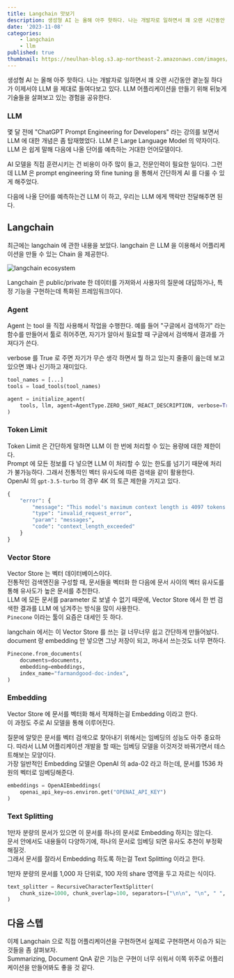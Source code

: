 ```yaml
---
title: Langchain 맛보기
description: 생성형 AI 는 올해 아주 핫하다. 나는 개발자로 일하면서 꽤 오랜 시간동안 곁눈질 하다가 이제서야 LLM 을 제대로 들여다보고 있다. LLM 어플리케이션을 만들기 위해 뒤늦게 기술들을 살펴보고 있는 경험을 공유한다.
date: '2023-11-08'
categories:
    - langchain
    - llm
published: true
thumbnail: https://neulhan-blog.s3.ap-northeast-2.amazonaws.com/images/Langchain-맛보기/2023-11-12-18-05-55.png.webp
---
```


생성형 AI 는 올해 아주 핫하다.
나는 개발자로 일하면서 꽤 오랜 시간동안 곁눈질 하다가 이제서야 LLM 을 제대로 들여다보고 있다.
LLM 어플리케이션을 만들기 위해 뒤늦게 기술들을 살펴보고 있는 경험을 공유한다.

### LLM

몇 달 전에 "ChatGPT Prompt Engineering for Developers" 라는 강의를 보면서 LLM 에 대한 개념은 좀 탑재했었다.
LLM 은 Large Language Model 의 약자이다.
LLM 은 쉽게 말해 다음에 나올 단어를 예측하는 거대한 언어모델이다.

AI 모델을 직접 훈련시키는 건 비용이 아주 많이 들고, 전문인력이 필요한 일이다.
그런데 LLM 은 prompt engineering 와 fine tuning 을 통해서 간단하게 AI 를 다룰 수 있게 해주었다.

다음에 나올 단어를 예측하는건 LLM 이 하고, 우리는 LLM 에게 맥락만 전달해주면 된다.

## Langchain

최근에는 langchain 에 관한 내용을 보았다.
langchain 은 LLM 을 이용해서 어플리케이션을 만들 수 있는 Chain 을 제공한다.

![langchain ecosystem](https://neulhan-blog.s3.ap-northeast-2.amazonaws.com/images/Langchain-맛보기/2023-11-12-18-05-55.png.webp)

Langchain 은 public/private 한 데이터를 가져와서 사용자의 질문에 대답하거나, 특정 기능을 구현하는데 특화된 프레임워크이다.

### Agent

Agent 는 tool 을 직접 사용해서 작업을 수행한다.
예를 들어 "구글에서 검색하기" 라는 함수를 만들어서 툴로 쥐어주면,
자기가 알아서 필요할 때 구글에서 검색해서 결과를 가져다가 쓴다.

verbose 를 True 로 주면 자기가 무슨 생각 하면서 뭘 하고 있는지 줄줄이 읊는데 보고있으면 꽤나 신기하고 재미있다.

```python
tool_names = [...]
tools = load_tools(tool_names)

agent = initialize_agent(
    tools, llm, agent=AgentType.ZERO_SHOT_REACT_DESCRIPTION, verbose=True
)
```

### Token Limit

Token Limit 은 간단하게 말하면 LLM 이 한 번에 처리할 수 있는 용량에 대한 제한이다.  
Prompt 에 모든 정보를 다 넣으면 LLM 이 처리할 수 있는 한도를 넘기기 때문에 처리가 불가능하다.
그래서 전통적인 벡터 유사도에 따른 검색을 같이 활용한다.  
OpenAI 의 `gpt-3.5-turbo` 의 경우 4K 의 토큰 제한을 가지고 있다.

```python
{
    "error": {
        "message": "This model's maximum context length is 4097 tokens. However, your messages resulted in 9129 tokens. Please reduce the length of the messages.",
        "type": "invalid_request_error",
        "param": "messages",
        "code": "context_length_exceeded"
    }
}
```

### Vector Store

Vector Store 는 벡터 데이터베이스이다.  
전통적인 검색엔진을 구성할 때, 문서들을 벡터화 한 다음에 문서 사이의 벡터 유사도를 통해 유사도가 높은 문서를 추천한다.  
LLM 에 모든 문서를 parameter 로 보낼 수 없기 때문에, Vector Store 에서 한 번 검색한 결과를 LLM 에 넘겨주는 방식을 많이 사용한다.  
`Pinecone` 이라는 툴이 요즘은 대세인 듯 하다.

langchain 에서는 이 Vector Store 를 쓰는 걸 너무너무 쉽고 간단하게 만들어놨다. document 랑 embedding 만 넣으면 그냥 저장이 되고, 꺼내서 쓰는것도 너무 편하다.

```python
Pinecone.from_documents(
    documents=documents,
    embedding=embeddings,
    index_name="farmandgood-doc-index",
)
```

### Embedding

Vector Store 에 문서를 벡터화 해서 적재하는걸 Embedding 이라고 한다.  
이 과정도 주로 AI 모델을 통해 이루어진다.

질문에 알맞은 문서를 벡터 검색으로 찾아내기 위해서는 임베딩의 성능도 아주 중요하다. 따라서 LLM 어플리케이션 개발을 할 때는 임베딩 모델을 이것저것 바꿔가면서 테스트해보는 모양이다.  
가장 일반적인 Embedding 모델은 OpenAI 의 ada-02 라고 하는데, 문서를 1536 차원의 벡터로 임베딩해준다.

```python
embeddings = OpenAIEmbeddings(
    openai_api_key=os.environ.get("OPENAI_API_KEY")
)
```

### Text Splitting

1만자 분량의 문서가 있으면 이 문서를 하나의 문서로 Embedding 하지는 않는다.  
문서 안에서도 내용들이 다양하기에, 하나의 문서로 임베딩 되면 유사도 추천이 부정확해질것.  
그래서 문서를 잘라서 Embedding 하도록 하는걸 Text Splitting 이라고 한다.

1만자 분량의 문서를 1,000 자 단위로, 100 자의 share 영역을 두고 자르는 식이다.

```python
text_splitter = RecursiveCharacterTextSplitter(
    chunk_size=1000, chunk_overlap=100, separators=["\n\n", "\n", " ", ""]
)
```

## 다음 스텝

이제 Langchain 으로 직접 어플리케이션을 구현하면서 실제로 구현하면서 이슈가 되는 것들을 좀 살펴보자.  
Summarizing, Document QnA 같은 기능은 구현이 너무 쉬워서 이쪽 위주로 어플리케이션을 만들어봐도 좋을 것 같다.
